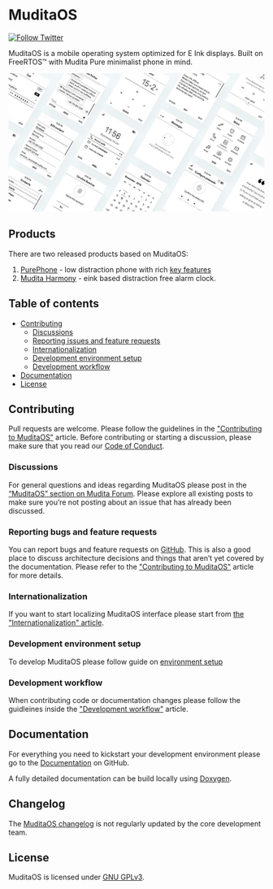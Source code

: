 # MuditaOS

[![Follow Twitter](https://img.shields.io/twitter/follow/wearemudita?label=Follow%20on%20Twitter&style=social)](https://twitter.com/wearemudita)

MuditaOS is a mobile operating system optimized for E Ink displays. Built on FreeRTOS™ with Mudita Pure minimalist phone in mind.

![MuditaOS interface screenshots](/doc/Images/readme_header.jpg)

## Products

There are two released products based on MuditaOS:
1. [PurePhone](https://store.mudita.com/mudita-pure-minimalist-phone) - low distraction phone with rich [key features](products/PurePhone/ProductKeyFeatures.md)
2. [Mudita Harmony](https://store.mudita.com/mudita-harmony-your-healthy-bedtime-habits) - eink based distraction free alarm clock.

## Table of contents

* [Contributing](#Contributing)
   * [Discussions](#Discussions)
   * [Reporting issues and feature requests](#Reporting-bugs-and-feature-requests)
   * [Internationalization](#Internationalization)
   * [Development environment setup](#development-envioronment-setup)
   * [Development workflow](#Development-workflow)
* [Documentation](#documentation)
* [License](#license)

## Contributing

Pull requests are welcome. Please follow the guidelines in the ["Contributing to MuditaOS"](CONTRIBUTING.md) article. Before contributing or starting a discussion, please make sure that you read our [Code of Conduct](CODE_OF_CONDUCT.md).

### Discussions

For general questions and ideas regarding MuditaOS please post in the [“MuditaOS” section on Mudita Forum](https://forum.mudita.com/c/MuditaOS/). Please explore all existing posts to make sure you’re not posting about an issue that has already been discussed.

### Reporting bugs and feature requests

You can report bugs and feature requests on [GitHub](https://github.com/mudita/MuditaOS/issues). This is also a good place to discuss architecture decisions and things that aren’t yet covered by the documentation. Please refer to the ["Contributing to MuditaOS"](CONTRIBUTING.md) article for more details.

### Internationalization

If you want to start localizing MuditaOS interface please start from [the "Internationalization" article](doc/i18n.md).

### Development environment setup

To develop MuditaOS please follow guide on [environment setup](doc/quickstart.md#Quickstart)

### Development workflow

When contributing code or documentation changes please follow the guidleines inside the ["Development workflow"](doc/development_workflow.md) article.

## Documentation

For everything you need to kickstart your development environment please go to the [Documentation](doc/README.md) on GitHub.

A fully detailed documentation can be build locally using [Doxygen](https://www.doxygen.nl/index.html).

## Changelog

The [MuditaOS changelog](changelog.md) is not regularly updated by the core development team.

## License
MuditaOS is licensed under [GNU GPLv3](https://choosealicense.com/licenses/gpl-3.0/).
